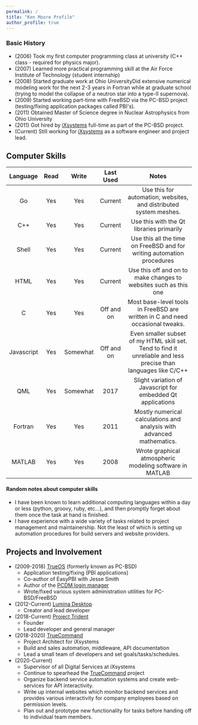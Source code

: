 ```yaml
---
permalink: /
title: "Ken Moore Profile"
author_profile: true
---
```


### Basic History
 - (2006) Took my first computer programming class at university (C++ class - required for physics major).
 - (2007) Learned more practical programming skill at the Air Force Institute of Technology (student internship)
 - (2008) Started graduate work at Ohio UniversityDid extensive numerical modeling work for the next 2-3 years in Fortran while at graduate school (trying to model the collapse of a neutron star into a type-II supernova).
 - (2009) Started working part-time with FreeBSD via the PC-BSD project (testing/fixing application packages called PBI's).
 - (2011) Obtained Master of Science degree in Nuclear Astrophysics from Ohio University
 - (2011) Got hired by [iXsystems](https://www.ixsystems.com) full-time as part of the PC-BSD project. 
 - (Current) Still working for [iXsystems](https://www.ixsystems.com) as a software engineer and project lead.

## Computer Skills
| Language | Read | Write | Last Used | Notes |
| :---: | :---: | :---: | :---: | :---: |
| Go | Yes | Yes | Current | Use this for automation, websites, and distributed system meshes.|
| C++ | Yes | Yes | Current | Use this with the Qt libraries primarily|
| Shell | Yes | Yes | Current | Use this all the time on FreeBSD and for writing automation procedures|
| HTML | Yes | Yes | Current | Use this off and on to make changes to websites such as this one|
| C | Yes | Yes | Off and on | Most base-level tools in FreeBSD are written in C and need occasional tweaks.|
| Javascript | Yes | Somewhat | Off and on | Even smaller subset of my HTML skill set. Tend to find it unreliable and less precise than languages like C/C++|
| QML | Yes | Somewhat | 2017 | Slight variation of Javascript for embedded Qt applications|
| Fortran | Yes | Yes | 2011 | Mostly numerical calculations and analysis with advanced mathematics.|
| MATLAB | Yes | Yes | 2008 | Wrote graphical atmospheric modeling software in MATLAB|

#### Random notes about computer skills
* I have been known to learn additional computing languages within a day or less (python, groovy, ruby, etc...), and then promptly forget about them once the task at hand is finished.
* I have experience with a wide variety of tasks related to project management and maintainership. Not the least of which is setting up automation procedures for build servers and website providers.

## Projects and Involvement
* (2009-2018) [TrueOS](https://trueos.org) (formerly known as PC-BSD)
   * Application testing/fixing (PBI applications)
   * Co-author of EasyPBI with Jesse Smith
   * Author of the [PCDM login manager](https://github.com/project-trident/pcdm)
   * Wrote/fixed various system administration utilities for PC-BSD/FreeBSD
* (2012-Current) [Lumina Desktop](http://lumina-desktop.org)
   * Creator and lead developer
* (2018-Current) [Project Trident](http://project-trident.org)
   * Founder
   * Lead developer and general manager
* (2018-2020) [TrueCommand](http://www.ixsystems.com/truecommand)
   * Project Architect for iXsystems
   * Build and sales automation, middleware, API documentation
   * Lead a small team of developers and set goals/tasks/schedules.
* (2020-Current)
   * Supervisor of all Digital Services at iXsystems
   * Continue to spearhead the [TrueCommand](http://www.ixsystems.com/truecommand) project
   * Organize backend service automation systems and create web-services for API interactivity.
   * Write up internal websites which monitor backend services and provides various interactivity for company employees based on permission levels.
   * Plan out and prototype new functionality for tasks before handing off to individual team members.
